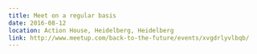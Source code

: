 ```yaml
---
title: Meet on a regular basis
date: 2016-08-12
location: Action House, Heidelberg, Heidelberg
link: http://www.meetup.com/back-to-the-future/events/xvgdrlyvlbqb/
---
```

